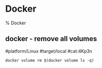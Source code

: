 # Docker
% Docker

## docker - remove all volumes
#platform/Linux #target/local #cat:4Kp3n
```
docker volume rm $(docker volume ls -q)
```

